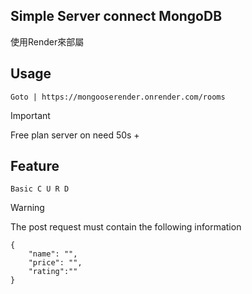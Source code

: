 ## Simple Server connect MongoDB
使用Render來部屬

## Usage
```
Goto | https://mongooserender.onrender.com/rooms
```

> [!IMPORTANT]
>Free plan server on need 50s +

## Feature
```
Basic C U R D
```

>[!Warning]
>The post request must contain the following information
```
{
    "name": "",
    "price": "",
    "rating":""     
}
```
